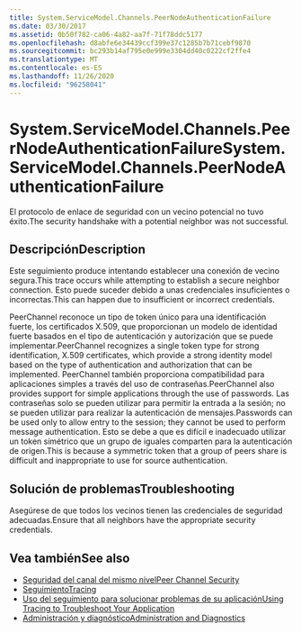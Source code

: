 ```yaml
---
title: System.ServiceModel.Channels.PeerNodeAuthenticationFailure
ms.date: 03/30/2017
ms.assetid: 0b50f782-ca06-4a82-aa7f-71f78ddc5177
ms.openlocfilehash: d8abfe6e34439ccf399e37c1285b7b71cebf9870
ms.sourcegitcommit: bc293b14af795e0e999e3304dd40c0222cf2ffe4
ms.translationtype: MT
ms.contentlocale: es-ES
ms.lasthandoff: 11/26/2020
ms.locfileid: "96258041"
---
```

# <a name="systemservicemodelchannelspeernodeauthenticationfailure"></a><span data-ttu-id="fca34-102">System.ServiceModel.Channels.PeerNodeAuthenticationFailure</span><span class="sxs-lookup"><span data-stu-id="fca34-102">System.ServiceModel.Channels.PeerNodeAuthenticationFailure</span></span>

<span data-ttu-id="fca34-103">El protocolo de enlace de seguridad con un vecino potencial no tuvo éxito.</span><span class="sxs-lookup"><span data-stu-id="fca34-103">The security handshake with a potential neighbor was not successful.</span></span>  
  
## <a name="description"></a><span data-ttu-id="fca34-104">Descripción</span><span class="sxs-lookup"><span data-stu-id="fca34-104">Description</span></span>  

 <span data-ttu-id="fca34-105">Este seguimiento produce intentando establecer una conexión de vecino segura.</span><span class="sxs-lookup"><span data-stu-id="fca34-105">This trace occurs while attempting to establish a secure neighbor connection.</span></span> <span data-ttu-id="fca34-106">Esto puede suceder debido a unas credenciales insuficientes o incorrectas.</span><span class="sxs-lookup"><span data-stu-id="fca34-106">This can happen due to insufficient or incorrect credentials.</span></span>  
  
 <span data-ttu-id="fca34-107">PeerChannel reconoce un tipo de token único para una identificación fuerte, los certificados X.509, que proporcionan un modelo de identidad fuerte basados en el tipo de autenticación y autorización que se puede implementar.</span><span class="sxs-lookup"><span data-stu-id="fca34-107">PeerChannel recognizes a single token type for strong identification, X.509 certificates, which provide a strong identity model based on the type of authentication and authorization that can be implemented.</span></span> <span data-ttu-id="fca34-108">PeerChannel también proporciona compatibilidad para aplicaciones simples a través del uso de contraseñas.</span><span class="sxs-lookup"><span data-stu-id="fca34-108">PeerChannel also provides support for simple applications through the use of passwords.</span></span> <span data-ttu-id="fca34-109">Las contraseñas solo se pueden utilizar para permitir la entrada a la sesión; no se pueden utilizar para realizar la autenticación de mensajes.</span><span class="sxs-lookup"><span data-stu-id="fca34-109">Passwords can be used only to allow entry to the session; they cannot be used to perform message authentication.</span></span> <span data-ttu-id="fca34-110">Esto se debe a que es difícil e inadecuado utilizar un token simétrico que un grupo de iguales comparten para la autenticación de origen.</span><span class="sxs-lookup"><span data-stu-id="fca34-110">This is because a symmetric token that a group of peers share is difficult and inappropriate to use for source authentication.</span></span>  
  
## <a name="troubleshooting"></a><span data-ttu-id="fca34-111">Solución de problemas</span><span class="sxs-lookup"><span data-stu-id="fca34-111">Troubleshooting</span></span>  

 <span data-ttu-id="fca34-112">Asegúrese de que todos los vecinos tienen las credenciales de seguridad adecuadas.</span><span class="sxs-lookup"><span data-stu-id="fca34-112">Ensure that all neighbors have the appropriate security credentials.</span></span>  
  
## <a name="see-also"></a><span data-ttu-id="fca34-113">Vea también</span><span class="sxs-lookup"><span data-stu-id="fca34-113">See also</span></span>

- [<span data-ttu-id="fca34-114">Seguridad del canal del mismo nivel</span><span class="sxs-lookup"><span data-stu-id="fca34-114">Peer Channel Security</span></span>](../../feature-details/peer-channel-security.md)
- [<span data-ttu-id="fca34-115">Seguimiento</span><span class="sxs-lookup"><span data-stu-id="fca34-115">Tracing</span></span>](index.md)
- [<span data-ttu-id="fca34-116">Uso del seguimiento para solucionar problemas de su aplicación</span><span class="sxs-lookup"><span data-stu-id="fca34-116">Using Tracing to Troubleshoot Your Application</span></span>](using-tracing-to-troubleshoot-your-application.md)
- [<span data-ttu-id="fca34-117">Administración y diagnóstico</span><span class="sxs-lookup"><span data-stu-id="fca34-117">Administration and Diagnostics</span></span>](../index.md)
